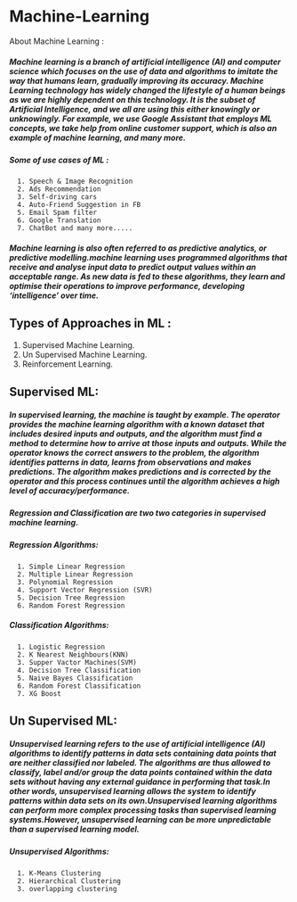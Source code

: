 # Machine-Learning
<snippet>
  <content><![CDATA[

## About Machine Learning :
##### Machine learning is a branch of artificial intelligence (AI) and computer science which focuses on the use of data and algorithms to imitate the way that humans learn, gradually improving its accuracy. Machine Learning technology has widely changed the lifestyle of a human beings as we are highly dependent on this technology. It is the subset of Artificial Intelligence, and we all are using this either knowingly or unknowingly. For example, we use Google Assistant that employs ML concepts, we take help from online customer support, which is also an example of machine learning, and many more.
  ##### Some of use cases of ML :
      1. Speech & Image Recognition
      2. Ads Recommendation
      3. Self-driving cars
      4. Auto-Friend Suggestion in FB
      5. Email Spam filter
      6. Google Translation
      7. ChatBot and many more.....
  
##### Machine learning is also often referred to as predictive analytics, or predictive modelling.machine learning uses programmed algorithms that receive and analyse input data to predict output values within an acceptable range. As new data is fed to these algorithms, they learn and optimise their operations to improve performance, developing ‘intelligence’ over time.
## Types of Approaches in ML :
  1. Supervised Machine Learning.
  2. Un Supervised Machine Learning.
  3. Reinforcement Learning.
## Supervised ML:
  ##### In supervised learning, the machine is taught by example. The operator provides the machine learning algorithm with a known dataset that includes desired inputs and outputs, and the algorithm must find a method to determine how to arrive at those inputs and outputs. While the operator knows the correct answers to the    problem, the algorithm identifies patterns in data, learns from observations and makes predictions. The algorithm makes predictions and is corrected by the operator and this process continues until the algorithm achieves a high level of accuracy/performance.
  ##### Regression and Classification are two two categories in supervised machine learning.
  ##### Regression Algorithms:
      1. Simple Linear Regression
      2. Multiple Linear Regression
      3. Polynomial Regression
      4. Support Vector Regression (SVR)
      5. Decision Tree Regression
      6. Random Forest Regression
  ##### Classification Algorithms:
      1. Logistic Regression
      2. K Nearest Neighbours(KNN)
      3. Supper Vactor Machines(SVM)
      4. Decision Tree Classification
      5. Naive Bayes Classification
      6. Random Forest Classification
      7. XG Boost
## Un Supervised ML:
  ##### Unsupervised learning refers to the use of artificial intelligence (AI) algorithms to identify patterns in data sets containing data points that are neither classified nor labeled. The algorithms are thus allowed to classify, label and/or group the data points contained within the data sets without having any external guidance in performing that task.In other words, unsupervised learning allows the system to identify patterns within data sets on its own.Unsupervised learning algorithms can perform more complex processing tasks than supervised learning systems.However, unsupervised learning can be more unpredictable than a supervised learning model.
  ##### Unsupervised Algorithms:
      1. K-Means Clustering
      2. Hierarchical Clustering
      3. overlapping clustering
  
</content>
  <tabTrigger></tabTrigger>
</snippet>
